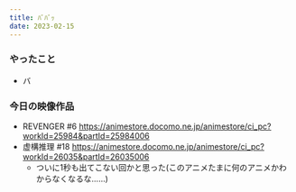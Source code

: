 ```yaml
---
title: ﾊﾞﾊﾞｯ
date: 2023-02-15
---
```


### やったこと
+ バ

### 今日の映像作品
+ REVENGER #6 <https://animestore.docomo.ne.jp/animestore/ci_pc?workId=25984&partId=25984006>
+ 虚構推理 #18 <https://animestore.docomo.ne.jp/animestore/ci_pc?workId=26035&partId=26035006>
  + ついに1秒も出てこない回かと思った(このアニメたまに何のアニメかわからなくなるな……)
